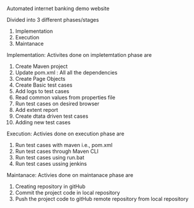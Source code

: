 Automated internet banking demo website

Divided into 3 different phases/stages
1. Implementation
2. Execution
3. Maintanace

Implementation: Activites done on impletemtation phase are
1. Create Maven project
2. Update pom.xml : All all the dependencies
3. Create Page Objects
4. Create Basic test cases
5. Add logs to test cases
6. Read common values from properties file
7. Run test cases on desired browser
8. Add extent report
9. Create dtata driven test cases
10. Adding new test cases

Execution: Activies done on execution phase are
1. Run test cases with maven i.e., pom.xml
2. Run test cases through Maven CLI
3. Run test cases using run.bat
4. Run test cases ussing jenkins

Maintanace: Activies done on maintanace phase are
1. Creating repository in gitHub
2. Commit the project code in local repository
3. Push the project code to gitHub remote repository from local repository
